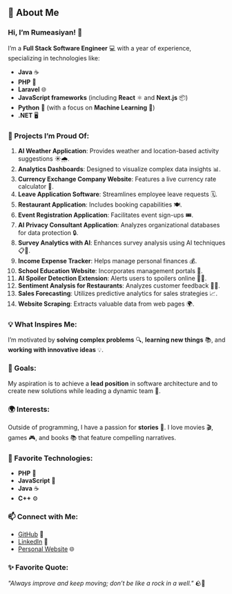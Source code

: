 ## 🌟 About Me

### Hi, I’m **Rumeasiyan**! 👋
I’m a **Full Stack Software Engineer** 💻 with a year of experience, specializing in technologies like:
- **Java** ☕
- **PHP** 🐘
- **Laravel** 🌐
- **JavaScript frameworks** (including **React** ⚛️ and **Next.js** 📦)
- **Python** 🐍 (with a focus on **Machine Learning** 🤖)
- **.NET** 🖥️

### 🚀 Projects I’m Proud Of:
1. **AI Weather Application**: Provides weather and location-based activity suggestions ☀️🌧️.
2. **Analytics Dashboards**: Designed to visualize complex data insights 📊.
3. **Currency Exchange Company Website**: Features a live currency rate calculator 💱.
4. **Leave Application Software**: Streamlines employee leave requests 🗓️.
5. **Restaurant Application**: Includes booking capabilities 🍽️.
6. **Event Registration Application**: Facilitates event sign-ups 🎟️.
7. **AI Privacy Consultant Application**: Analyzes organizational databases for data protection 🔒.
8. **Survey Analytics with AI**: Enhances survey analysis using AI techniques 📋🤖.
9. **Income Expense Tracker**: Helps manage personal finances 💰.
10. **School Education Website**: Incorporates management portals 🏫.
11. **AI Spoiler Detection Extension**: Alerts users to spoilers online 🚫📖.
12. **Sentiment Analysis for Restaurants**: Analyzes customer feedback 🥡💬.
13. **Sales Forecasting**: Utilizes predictive analytics for sales strategies 📈.
14. **Website Scraping**: Extracts valuable data from web pages 🌍.

### 💡 What Inspires Me:
I’m motivated by **solving complex problems** 🔍, **learning new things** 📚, and **working with innovative ideas** 💡.

### 🎯 Goals:
My aspiration is to achieve a **lead position** in software architecture and to create new solutions while leading a dynamic team 🌟.

### 🌍 Interests:
Outside of programming, I have a passion for **stories** 📖. I love movies 🎬, games 🎮, and books 📚 that feature compelling narratives.

### 🔧 Favorite Technologies:
- **PHP** 🐘
- **JavaScript** 📜
- **Java** ☕
- **C++** ⚙️

### 📫 Connect with Me:
- [GitHub](https://github.com/Rumeasiyan) 🐙
- [LinkedIn](https://www.linkedin.com/in/rumeasiyan/) 🔗
- [Personal Website](https://rumeasiyan.com) 🌐

### ✨ Favorite Quote:
*"Always improve and keep moving; don’t be like a rock in a well."* 🪨💨
